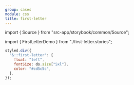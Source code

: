 ```yaml
---
group: cases
module: css
title: first-letter
---
```


import { Source } from "src-app/storybook/common/Source";

import { FirstLetterDemo } from "./first-letter.stories";

<FirstLetterDemo />

```jsx {2}
styled.div({
  "&::first-letter": {
    float: "left",
    fontSize: ds.size["5xl"],
    color: "#cd5c5c",
  },
});
```

<Source path="cases/css/__storybook__/examples/first-letter.tsx" />
